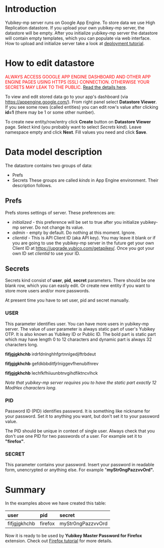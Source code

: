 # Introduction #

Yubikey-mp server runs on Google App Engine. To store data we use High Replication datastore. If you upload your own yubikey-mp server, the datastore will be empty. After you initialize yubikey-mp server the datastore will contain empty templates, which you can populate via web interface. How to upload and initialize server take a look at [deployment tutorial](TutorialDeployment.md).

# How to edit datastore #

<font color='red'>ALWAYS ACCESS GOOGLE APP ENGINE DASHBOARD AND OTHER APP ENGINE PAGES USING HTTPS (SSL) CONNECTION. OTHERWISE YOUR SECRETS MAY LEAK TO THE PUBLIC. </font> [Read the details here](Weaknesses.md).

To view and edit stored data go to your app's dashboard (via https://appengine.google.com/). From right panel select **Datastore Viewer**. If you see some rows (called entities) you can edit row's value after clicking **id=1** (there may be 1 or some other number).

To create new entity/row/entry click **Create** button on **Datastore Viewer** page. Select kind (you probably want to select _Secrets_ kind). Leave namespace empty and click **Next**. Fill values you need and click **Save**.

# Data model description #
The datastore contains two groups of data:
  * Prefs
  * Secrets
These groups are called _kinds_ in App Engine environment. Their description follows.

## Prefs ##

Prefs stores settings of server. These preferences are:
  * _initialized_ - this preference will be set to true after you initialize yubikey-mp server. Do not change its value.
  * _admin_ - empty by default. Do nothing at this moment. Ignore.
  * _clientid_ - This is API Client ID (aka API key). You may leave it blank or if you are going to use the yubikey-mp server in the future get your own Client ID at https://upgrade.yubico.com/getapikey/. Once you got your own ID set _clientid_ to use your ID.

## Secrets ##

Secrets kind consist of **user**, **pid**, **secret** parameters. There should be one blank row, which you can easily edit. Or create new entity if you want to store more users and/or more passwords.

At present time you have to set user, pid and secret manually.

### USER ###
This parameter identifies user. You can have more users in yubikey-mp server. The value of _user_ parameter is always static part of user's Yubikey OTP. It is also known as Yubikey ID or Public ID. The bold part is static part which may have length 0 to 12 characters and dynamic part is always 32 characters long.

**fifjgjgkhchb** irdrfdnlnghhfgrtnnlgedjlftrbdeut

**fifjgjgkhchb** gefdkbbditfjrlniggevfhenublfnrev

**fifjgjgkhchb** lechfkfhiiuunbtnvgihdfiktncvlhck

_Note that yubikey-mp server requires you to have the static part exactly 12 ModHex characters long._

### PID ###
Password ID (PID) identifies password. It is something like nickname for your password. Set it to anything you want, but don't set it to your password value.

The PID should be unique in context of single user. Always check that you don't use one PID for two passwords of a user. For example set it to **"firefox"**.

### SECRET ###
This parameter contains your password. Insert your password in readable form, unencrypted or anything else. For example "**myStr0ngPazzvvOrd".**

# Summary #
In the examples above we have created this table:

|user|pid|secret|
|:---|:--|:-----|
|fifjgjgkhchb|firefox|myStr0ngPazzvvOrd|

Now it is ready to be used by **Yubikey Master Password for Firefox** extension. Check out [Firefox tutorial](TutorialFirefox.md) for more details.